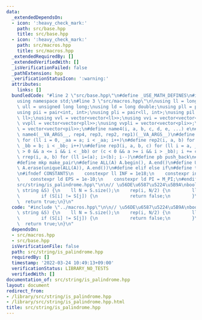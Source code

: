 ```yaml
---
data:
  _extendedDependsOn:
  - icon: ':heavy_check_mark:'
    path: src/base.hpp
    title: src/base.hpp
  - icon: ':heavy_check_mark:'
    path: src/macros.hpp
    title: src/macros.hpp
  _extendedRequiredBy: []
  _extendedVerifiedWith: []
  _isVerificationFailed: false
  _pathExtension: hpp
  _verificationStatusIcon: ':warning:'
  attributes:
    links: []
  bundledCode: "#line 2 \"src/base.hpp\"\n#define _USE_MATH_DEFINES\n#include <bits/stdc++.h>\n\
    using namespace std;\n#line 3 \"src/macros.hpp\"\n\nusing ll = long long;\nusing\
    \ ull = unsigned long long;\nusing ld = long double;\nusing pll = pair<ll, ll>;\n\
    using pii = pair<int, int>;\nusing pli = pair<ll, int>;\nusing pil = pair<int,\
    \ ll>;\nusing vvl = vector<vector<ll>>;\nusing vvi = vector<vector<int>>;\nusing\
    \ vvpll = vector<vector<pll>>;\nusing vvpli = vector<vector<pli>>;\nusing vvpil\
    \ = vector<vector<pil>>;\n#define name4(i, a, b, c, d, e, ...) e\n#define rep(...)\
    \ name4(__VA_ARGS__, rep4, rep3, rep2, rep1)(__VA_ARGS__)\n#define rep1(i, a)\
    \ for (ll i = 0, _aa = a; i < _aa; i++)\n#define rep2(i, a, b) for (ll i = a,\
    \ _bb = b; i < _bb; i++)\n#define rep3(i, a, b, c) for (ll i = a, _bb = b; (c\
    \ > 0 && a <= i && i < _bb) or (c < 0 && a >= i && i > _bb); i += c)\n#define\
    \ rrep(i, a, b) for (ll i=(a); i>(b); i--)\n#define pb push_back\n#define eb emplace_back\n\
    #define mkp make_pair\n#define ALL(A) A.begin(), A.end()\n#define UNIQUE(A) sort(ALL(A)),\
    \ A.erase(unique(ALL(A)), A.end())\n#define elif else if\n#define tostr to_string\n\
    \n#ifndef CONSTANTS\n    constexpr ll INF = 1e18;\n    constexpr int MOD = 1000000007;\n\
    \    constexpr ld EPS = 1e-10;\n    constexpr ld PI = M_PI;\n#endif\n#line 2 \"\
    src/string/is_palindrome.hpp\"\n\n// \u56DE\u6587\u5224\u5B9A\nbool is_palindrome(const\
    \ string &S) {\n    ll N = S.size();\n    rep(i, N/2) {\n        ll j = N-i-1;\n\
    \        if (S[i] != S[j]) {\n            return false;\n        }\n    }\n  \
    \  return true;\n}\n"
  code: "#include \"../macros.hpp\"\n\n// \u56DE\u6587\u5224\u5B9A\nbool is_palindrome(const\
    \ string &S) {\n    ll N = S.size();\n    rep(i, N/2) {\n        ll j = N-i-1;\n\
    \        if (S[i] != S[j]) {\n            return false;\n        }\n    }\n  \
    \  return true;\n}\n"
  dependsOn:
  - src/macros.hpp
  - src/base.hpp
  isVerificationFile: false
  path: src/string/is_palindrome.hpp
  requiredBy: []
  timestamp: '2022-03-24 10:49:13+09:00'
  verificationStatus: LIBRARY_NO_TESTS
  verifiedWith: []
documentation_of: src/string/is_palindrome.hpp
layout: document
redirect_from:
- /library/src/string/is_palindrome.hpp
- /library/src/string/is_palindrome.hpp.html
title: src/string/is_palindrome.hpp
---
```

